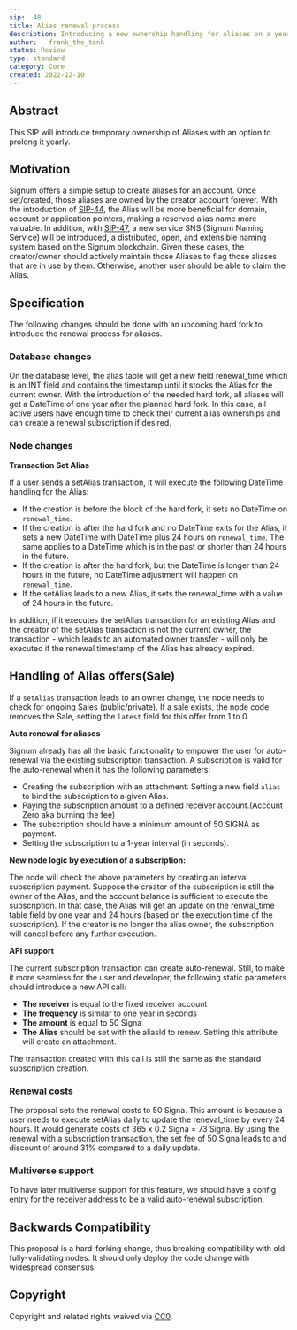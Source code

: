 ```yaml
---
sip:  48
title: Alias renewal process
description: Introducing a new ownership handling for aliases on a yearly basis
author:   frank_the_tank
status: Review
type: standard
category: Core
created: 2022-12-10
---
```

## Abstract
This SIP will introduce temporary ownership of Aliases with an option to prolong it yearly.

## Motivation
Signum offers a simple setup to create aliases for an account. Once set/created, those aliases are owned by the creator account forever. With the introduction of [SIP-44](sip-44.md), the Alias will be more beneficial for domain, account or application pointers, making a reserved alias name more valuable. In addition, with [SIP-47](sip-44.md), a new service SNS (Signum Naming Service) will be introduced, a distributed, open, and extensible naming system based on the Signum blockchain. Given these cases, the creator/owner should actively maintain those Aliases to flag those aliases that are in use by them. Otherwise, another user should be able to claim the Alias.


## Specification
The following changes should be done with an upcoming hard fork to introduce the renewal process for aliases.

### Database changes
On the database level, the alias table will get a new field renewal_time which is an INT field and contains the timestamp until it stocks the Alias for the current owner. With the introduction of the needed hard fork, all aliases will get a DateTime of one year after the planned hard fork. In this case, all active users have enough time to check their current alias ownerships and can create a renewal subscription if desired.


### Node changes
**Transaction Set Alias**

If a user sends a setAlias transaction, it will execute the following DateTime handling for the Alias:
 - If the creation is before the block of the hard fork, it sets no DateTime on `renewal_time`.
 - If the creation is after the hard fork and no DateTime exits for the Alias, it sets a new DateTime with DateTime plus 24 hours on `renewal_time`. The same applies to a DateTime which is in the past or shorter than 24 hours in the future.
 - If the creation is after the hard fork, but the DateTime is longer than 24 hours in the future, no DateTime adjustment will happen on `renewal_time`.
 - If the setAlias leads to a new Alias, it sets the renewal_time with a value of 24 hours in the future.

In addition, if it executes the setAlias transaction for an existing Alias and the creator of the setAlias transaction is not the current owner, the transaction - which leads to an automated owner transfer - will only be executed if the renewal timestamp of the Alias has already expired.

## Handling of Alias offers(Sale)
If a `setAlias` transaction leads to an owner change, the node needs to check for ongoing Sales (public/private). If a sale exists, the node code removes the Sale, setting the `latest` field for this offer from 1 to 0.

**Auto renewal for aliases**

Signum already has all the basic functionality to empower the user for auto-renewal via the existing subscription transaction. A subscription is valid for the auto-renewal when it has the following parameters:

- Creating the subscription with an attachment. Setting a new field `alias` to bind the subscription to a given Alias.
- Paying the subscription amount to a defined receiver account.(Account Zero aka burning the fee)
- The subscription should have a minimum amount of 50 SIGNA as payment.
- Setting the subscription to a 1-year interval (in seconds).

**New node logic by execution of a subscription:**

The node will check the above parameters by creating an interval subscription payment. Suppose the creator of the subscription is still the owner of the Alias, and the account balance is sufficient to execute the subscription. In that case, the Alias will get an update on the renwal_time table field by one year and 24 hours (based on the execution time of the subscription). If the creator is no longer the alias owner, the subscription will cancel before any further execution.

**API support**

The current subscription transaction can create auto-renewal. Still, to make it more seamless for the user and developer, the following static parameters should introduce a new API call:

- **The receiver** is equal to the fixed receiver account
- **The frequency** is similar to one year in seconds
- **The amount** is equal to 50 Signa
- **The Alias** should be set with the aliasId to renew. Setting this attribute will create an attachment.

The transaction created with this call is still the same as the standard subscription creation.


###  Renewal costs
The proposal sets the renewal costs to 50 Signa. This amount is because a user needs to execute setAlias daily to update the reneval_time by every 24 hours. It would generate costs of 365 x 0.2 Signa = 73 Signa. By using the renewal with a subscription transaction, the set fee of 50 Signa leads to and discount of around 31% compared to a daily update.

### Multiverse support
To have later multiverse support for this feature, we should have a config entry for the receiver address to be a valid auto-renewal subscription.

## Backwards Compatibility  
This proposal is a hard-forking change, thus breaking compatibility with old fully-validating nodes. It should only deploy the code change with widespread consensus.

## Copyright
Copyright and related rights waived via [CC0](https://creativecommons.org/publicdomain/zero/1.0/).
